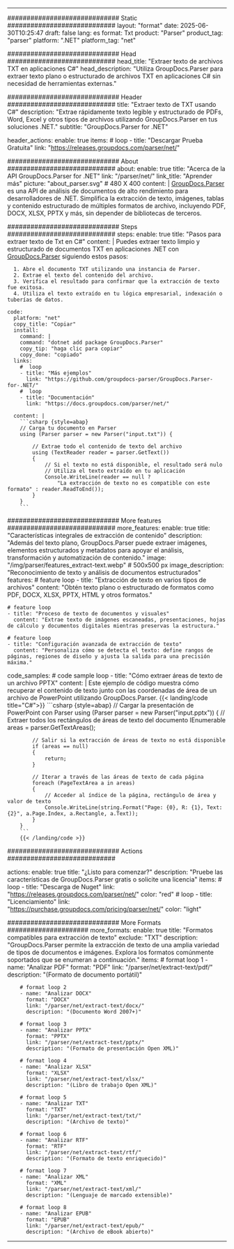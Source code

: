 


---
############################# Static ############################
layout: "format"
date:  2025-06-30T10:25:47
draft: false
lang: es
format: Txt
product: "Parser"
product_tag: "parser"
platform: ".NET"
platform_tag: "net"

############################# Head ############################
head_title: "Extraer texto de archivos TXT en aplicaciones C#"
head_description: "Utiliza GroupDocs.Parser para extraer texto plano o estructurado de archivos TXT en aplicaciones C# sin necesidad de herramientas externas."

############################# Header ############################
title: "Extraer texto de TXT usando C#" 
description: "Extrae rápidamente texto legible y estructurado de PDFs, Word, Excel y otros tipos de archivos utilizando GroupDocs.Parser en tus soluciones .NET."
subtitle: "GroupDocs.Parser for .NET" 

header_actions:
  enable: true
  items:
    #  loop
    - title: "Descargar Prueba Gratuita"
      link: "https://releases.groupdocs.com/parser/net/"
      
############################# About ############################
about:
    enable: true
    title: "Acerca de la API GroupDocs.Parser for .NET"
    link: "/parser/net/"
    link_title: "Aprender más"
    picture: "about_parser.svg" # 480 X 400
    content: |
       [GroupDocs.Parser](/parser/net/) es una API de análisis de documentos de alto rendimiento para desarrolladores de .NET. Simplifica la extracción de texto, imágenes, tablas y contenido estructurado de múltiples formatos de archivo, incluyendo PDF, DOCX, XLSX, PPTX y más, sin depender de bibliotecas de terceros.

############################# Steps ############################
steps:
    enable: true
    title: "Pasos para extraer texto de Txt en C#"
    content: |
      Puedes extraer texto limpio y estructurado de documentos TXT en aplicaciones .NET con [GroupDocs.Parser](/parser/net/) siguiendo estos pasos:
      
      1. Abre el documento TXT utilizando una instancia de Parser.
      2. Extrae el texto del contenido del archivo.
      3. Verifica el resultado para confirmar que la extracción de texto fue exitosa.
      4. Utiliza el texto extraído en tu lógica empresarial, indexación o tuberías de datos.
   
    code:
      platform: "net"
      copy_title: "Copiar"
      install:
        command: |
        command: "dotnet add package GroupDocs.Parser"
        copy_tip: "haga clic para copiar"
        copy_done: "copiado"
      links:
        #  loop
        - title: "Más ejemplos"
          link: "https://github.com/groupdocs-parser/GroupDocs.Parser-for-.NET/"
        #  loop
        - title: "Documentación"
          link: "https://docs.groupdocs.com/parser/net/"
          
      content: |
        ```csharp {style=abap}
        // Carga tu documento en Parser
        using (Parser parser = new Parser("input.txt")) {

            // Extrae todo el contenido de texto del archivo
            using (TextReader reader = parser.GetText()) 
            {
                // Si el texto no está disponible, el resultado será nulo
                // Utiliza el texto extraído en tu aplicación
                Console.WriteLine(reader == null ? 
                    "La extracción de texto no es compatible con este formato" : reader.ReadToEnd());
            }
        }
        ```  

############################# More features ############################
more_features:
  enable: true
  title: "Características integrales de extracción de contenido"
  description: "Además del texto plano, GroupDocs.Parser puede extraer imágenes, elementos estructurados y metadatos para apoyar el análisis, transformación y automatización de contenido."
  image: "/img/parser/features_extract-text.webp" # 500x500 px
  image_description: "Reconocimiento de texto y análisis de documentos estructurados"
  features:
    # feature loop
    - title: "Extracción de texto en varios tipos de archivos"
      content: "Obtén texto plano o estructurado de formatos como PDF, DOCX, XLSX, PPTX, HTML y otros formatos."

    # feature loop
    - title: "Proceso de texto de documentos y visuales"
      content: "Extrae texto de imágenes escaneadas, presentaciones, hojas de cálculo y documentos digitales mientras preservas la estructura."

    # feature loop
    - title: "Configuración avanzada de extracción de texto"
      content: "Personaliza cómo se detecta el texto: define rangos de páginas, regiones de diseño y ajusta la salida para una precisión máxima."
      
  code_samples:
    # code sample loop
    - title: "Cómo extraer áreas de texto de un archivo PPTX"
      content: |
        Este ejemplo de código muestra cómo recuperar el contenido de texto junto con las coordenadas de área de un archivo de PowerPoint utilizando GroupDocs.Parser.
        {{< landing/code title="C#">}}
        ```csharp {style=abap}
        //  Cargar la presentación de PowerPoint con Parser
        using (Parser parser = new Parser("input.pptx"))
        {
            // Extraer todos los rectángulos de áreas de texto del documento
            IEnumerable<PageTextArea> areas = parser.GetTextAreas();

            // Salir si la extracción de áreas de texto no está disponible
            if (areas == null)
            {
                return;
            }

            // Iterar a través de las áreas de texto de cada página
            foreach (PageTextArea a in areas)
            {
                // Acceder al índice de la página, rectángulo de área y valor de texto
                Console.WriteLine(string.Format("Page: {0}, R: {1}, Text: {2}", a.Page.Index, a.Rectangle, a.Text));
            }
        }
        ```
        {{< /landing/code >}}


############################# Actions ############################

actions:
  enable: true
  title: "¿Listo para comenzar?"
  description: "Pruebe las características de GroupDocs.Parser gratis o solicite una licencia"
  items:
    #  loop
    - title: "Descarga de Nuget"
      link: "https://releases.groupdocs.com/parser/net/"
      color: "red"
        #  loop
    - title: "Licenciamiento"
      link: "https://purchase.groupdocs.com/pricing/parser/net/"
      color: "light"


############################# More Formats #####################
more_formats:
    enable: true
    title: "Formatos compatibles para extracción de texto"
    exclude: "TXT"
    description: "GroupDocs.Parser permite la extracción de texto de una amplia variedad de tipos de documentos e imágenes. Explora los formatos comúnmente soportados que se enumeran a continuación."
    items: 
        # format loop 1
        - name: "Analizar PDF"
          format: "PDF"
          link: "/parser/net/extract-text/pdf/"
          description: "(Formato de documento portátil)"
          
        # format loop 2
        - name: "Analizar DOCX"
          format: "DOCX"
          link: "/parser/net/extract-text/docx/"
          description: "(Documento Word 2007+)"
          
        # format loop 3
        - name: "Analizar PPTX"
          format: "PPTX"
          link: "/parser/net/extract-text/pptx/"
          description: "(Formato de presentación Open XML)"
          
        # format loop 4
        - name: "Analizar XLSX"
          format: "XLSX"
          link: "/parser/net/extract-text/xlsx/"
          description: "(Libro de trabajo Open XML)"
          
        # format loop 5
        - name: "Analizar TXT"
          format: "TXT"
          link: "/parser/net/extract-text/txt/"
          description: "(Archivo de texto)"
          
        # format loop 6
        - name: "Analizar RTF"
          format: "RTF"
          link: "/parser/net/extract-text/rtf/"
          description: "(Formato de texto enriquecido)"
          
        # format loop 7
        - name: "Analizar XML"
          format: "XML"
          link: "/parser/net/extract-text/xml/"
          description: "(Lenguaje de marcado extensible)"
          
        # format loop 8
        - name: "Analizar EPUB"
          format: "EPUB"
          link: "/parser/net/extract-text/epub/"
          description: "(Archivo de eBook abierto)"
         
          

---